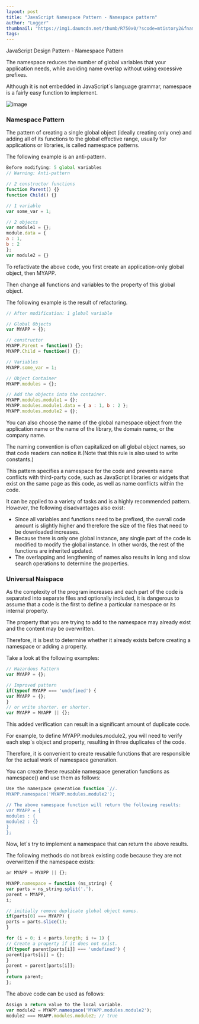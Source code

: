 ```yaml
---
layout: post
title: "JavaScript Namespace Pattern - Namespace pattern"
author: "Logger"
thumbnail: "https://img1.daumcdn.net/thumb/R750x0/?scode=mtistory2&fname=https%3A%2F%2Ft1.daumcdn.net%2Fcfile%2Ftistory%2F2401514C56A5587501"
tags: 
---
```



JavaScript Design Pattern - Namespace Pattern

The namespace reduces the number of global variables that your application needs, while avoiding name overlap without using excessive prefixes.

Although it is not embedded in JavaScript`s language grammar, namespace is a fairly easy function to implement.

![image](https://t1.daumcdn.net/cfile/tistory/2401514C56A5587501)

### Namespace Pattern

The pattern of creating a single global object (ideally creating only one) and adding all of its functions to the global effective range, usually for applications or libraries, is called namespace patterns.

The following example is an anti-pattern.

```js
Before modifying: 5 global variables
// Warning: Anti-pattern

// 2 constructor functions
function Parent() {}
function Child() {}

// 1 variable
var some_var = 1;

// 2 objects
var module1 = {};
module.data = {
a : 1,
b : 2
};
var module2 = {}
```

To refactivate the above code, you first create an application-only global object, then MYAPP.

Then change all functions and variables to the property of this global object.

The following example is the result of refactoring.

```js
// After modification: 1 global variable

// Global Objects
var MYAPP = {};

// constructor
MYAPP.Parent = function() {};
MYAPP.Child = function() {};

// Variables
MYAPP.some_var = 1;

// Object Container
MYAPP.modules = {};

// Add the objects into the container.
MYAPP.modules.module1 = {};
MYAPP.modules.module1.data = { a : 1, b : 2 };
MYAPP.modules.module2 = {};
```

You can also choose the name of the global namespace object from the application name or the name of the library, the domain name, or the company name.

The naming convention is often capitalized on all global object names, so that code readers can notice it.(Note that this rule is also used to write constants.)

This pattern specifies a namespace for the code and prevents name conflicts with third-party code, such as JavaScript libraries or widgets that exist on the same page as this code, as well as name conflicts within the code.

It can be applied to a variety of tasks and is a highly recommended pattern. However, the following disadvantages also exist:

- Since all variables and functions need to be prefixed, the overall code amount is slightly higher and therefore the size of the files that need to be downloaded increases.
- Because there is only one global instance, any single part of the code is modified to modify the global instance. In other words, the rest of the functions are inherited updated.
- The overlapping and lengthening of names also results in long and slow search operations to determine the properties.

### Universal Naispace

As the complexity of the program increases and each part of the code is separated into separate files and optionally included, it is dangerous to assume that a code is the first to define a particular namespace or its internal property.

The property that you are trying to add to the namespace may already exist and the content may be overwritten.

Therefore, it is best to determine whether it already exists before creating a namespace or adding a property.

Take a look at the following examples:

```js
// Hazardous Pattern
var MYAPP = {};

// Improved pattern
if(typeof MYAPP === 'undefined') {
var MYAPP = {};
}
// or write shorter. or shorter.
var MYAPP = MYAPP || {};
```

This added verification can result in a significant amount of duplicate code.

For example, to define MYAPP.modules.module2, you will need to verify each step`s object and property, resulting in three duplicates of the code.

Therefore, it is convenient to create reusable functions that are responsible for the actual work of namespace generation.

You can create these reusable namespace generation functions as namespace() and use them as follows:

```js
Use the namespace generation function `//.
MYAPP.namespace('MYAPP.modules.module2');

// The above namespace function will return the following results:
var MYAPP = {
modules : {
module2 : {}
}
};
```

Now, let`s try to implement a namespace that can return the above results.

The following methods do not break existing code because they are not overwritten if the namespace exists:

```js
ar MYAPP = MYAPP || {};

MYAPP.namespace = function (ns_string) {
var parts = ns_string.split('.'),
parent = MYAPP,
i;

// initially remove duplicate global object names.
if(parts[0] === MYAPP) {
parts = parts.slice(1);
}

for (i = 0; i < parts.length; i += 1) {
// Create a property if it does not exist.
if(typeof parent[parts[i]] === 'undefined') {
parent[parts[i]] = {};
}
parent = parent[parts[i]];
}
return parent;
};
```

The above code can be used as follows:

```js
Assign a return value to the local variable.
var module2 = MYAPP.namespace('MYAPP.modules.module2');
module2 === MYAPP.modules.module2; // true
```